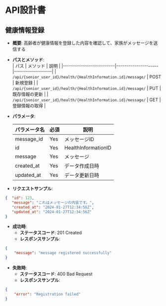 # API設計書

## 健康情報登録

- **概要**: 高齢者が健康情報を登録した内容を確認して、家族がメッセージを送信する
- **パスとメソッド**:  
  | パス                         | メソッド               | 説明               |
  |--------------------------|---------------------|-------------------|
  | `/api/{senior_user_id}/health/{HealthInformation.id}/message/`      | POST                | 新規登録           |
  | `/api/{senior_user_id}/health/{HealthInformation.id}/message/` | PUT                 | 既存情報の更新     |
  | `/api/{senior_user_id}/health/{HealthInformation.id}/message/` | GET                 | 登録情報の取得     |


- **パラメータ**:  

  | パラメータ名     | 必須 | 説明                 |
  |------------------|------|----------------------|
  | message_id       | Yes  | メッセージID           |
  | id               | Yes  | HealthInformationID |
  | message          | Yes  | メッセージ             |
  | created_at       |  Yes    | データ作成日時         |
  | updated_at       | Yes     | データ更新日時         |




- **リクエストサンプル**:  
```json
{  "id": 123,
   "message": "これはメッセージの内容です。",
   "created_at": "2024-01-27T12:34:56Z",
   "updated_at": "2024-01-27T12:34:56Z"
}
```
 
- **成功時**:
    - **ステータスコード**: 201 Created
    - **レスポンスサンプル**:
```json
{
    "message": "message registered successfully"
}
 ```

- **失敗時**:
    - **ステータスコード**: 400 Bad Request
    - **レスポンスサンプル**:
 ```json
{
     "error": "Registration failed"
}
```
